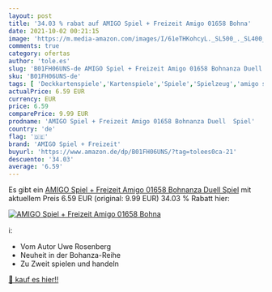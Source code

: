 ```yaml
---
layout: post
title: '34.03 % rabat auf AMIGO Spiel + Freizeit Amigo 01658 Bohna'
date: 2021-10-02 00:21:15
image: 'https://m.media-amazon.com/images/I/61eTHKohcyL._SL500_._SL400_.jpg'
comments: true
category: ofertas
author: 'tole.es'
slug: 'B01FH06UNS-de AMIGO Spiel + Freizeit Amigo 01658 Bohnanza Duell Spiel'
sku: 'B01FH06UNS-de'
tags: [ 'Deckkartenspiele','Kartenspiele','Spiele','Spielzeug','amigo spiel + freizeit', ]
actualPrice: 6.59 EUR
currency: EUR
price: 6.59
comparePrice: 9.99 EUR
prodname: 'AMIGO Spiel + Freizeit Amigo 01658 Bohnanza Duell  Spiel'
country: 'de'
flag: '🇩🇪'
brand: 'AMIGO Spiel + Freizeit'
buyurl: 'https://www.amazon.de/dp/B01FH06UNS/?tag=tolees0ca-21'
descuento: '34.03'
average: '6.59'
---
```


Es gibt ein [AMIGO Spiel + Freizeit Amigo 01658 Bohnanza Duell  Spiel](https://www.amazon.de/dp/B01FH06UNS/?tag=tolees0ca-21) mit aktuellem Preis 6.59 EUR (original: 9.99 EUR) 34.03 % Rabatt hier:

[![AMIGO Spiel + Freizeit Amigo 01658 Bohna](https://m.media-amazon.com/images/I/61eTHKohcyL._SL500_._SL400_.jpg)](https://www.amazon.de/dp/B01FH06UNS/?tag=tolees0ca-21)

ℹ️:

- Vom Autor Uwe Rosenberg
- Neuheit in der Bohanza-Reihe
- Zu Zweit spielen und handeln

[🛒 kauf es hier!!](https://www.amazon.de/dp/B01FH06UNS/?tag=tolees0ca-21)
